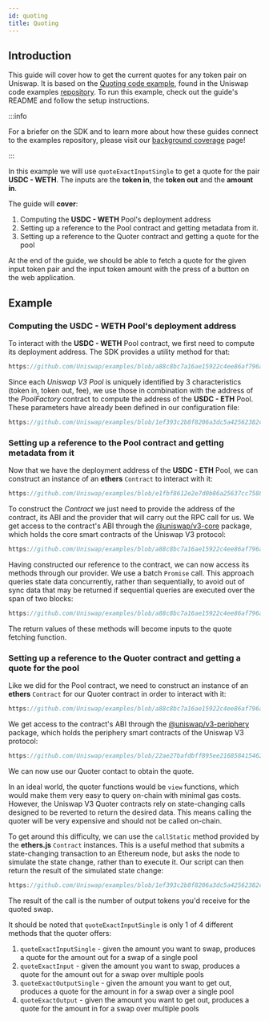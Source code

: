 ```yaml
---
id: quoting
title: Quoting
---     
```


## Introduction

This guide will cover how to get the current quotes for any token pair on Uniswap.
It is based on the [Quoting code example](https://github.com/Uniswap/examples/tree/main/v3-sdk/quoting), found in the Uniswap code examples [repository](https://github.com/Uniswap/examples).
To run this example, check out the guide's README and follow the setup instructions.

:::info

For a briefer on the SDK and to learn more about how these guides connect to the examples repository, please visit our [background coverage](./01-background.md) page!

:::

In this example we will use `quoteExactInputSingle` to get a quote for the pair **USDC - WETH**.
The inputs are the **token in**, the **token out** and the **amount in**.

The guide will **cover**:
1. Computing the **USDC - WETH** Pool's deployment address
2. Setting up a reference to the Pool contract and getting metadata from it.
3. Setting up a reference to the Quoter contract and getting a quote for the pool

At the end of the guide, we should be able to fetch a quote for the given input token pair and the input token amount with the press of a button on the web application.

## Example

### Computing the **USDC - WETH** Pool's deployment address


To interact with the **USDC - WETH** Pool contract, we first need to compute its deployment address.
The SDK provides a utility method for that:

```js reference title="Computing the Pool's address" referenceLinkText="View on Github" customStyling
https://github.com/Uniswap/examples/blob/a88c8bc7a16ae15922c4ee86af796a9e430aad29/v3-sdk/quoting/src/example/Example.tsx#L20-L25
```
Since each *Uniswap V3 Pool* is uniquely identified by 3 characteristics (token in, token out, fee), we use those
in combination with the address of the *PoolFactory* contract to compute the address of the **USDC - ETH** Pool.
These parameters have already been defined in our configuration file:

```ts reference title="Configuration Parameters" referenceLinkText="View on Github" customStyling
https://github.com/Uniswap/examples/blob/1ef393c2b8f8206a3dc5a42562382c267bcc361b/v3-sdk/quoting/src/config.ts#L34-L39
```

### Setting up a reference to the Pool contract and getting metadata from it

Now that we have the deployment address of the **USDC - ETH** Pool, we can construct an instance of an **ethers** `Contract` to interact with it:

```js reference title="Setting up a reference to the Pool contract" referenceLinkText="View on Github" customStyling
https://github.com/Uniswap/examples/blob/e1fbf8612e2e7d0b86a25637cc75881ff809ca2e/v3-sdk/quoting/src/example/Example.tsx#L27-L31
```

To construct the *Contract* we just need to provide the address of the contract, its ABI and the provider that will carry out the RPC call for us.
We get access to the contract's ABI through the [@uniswap/v3-core](https://www.npmjs.com/package/@uniswap/v3-core) package, which holds the core smart contracts of the Uniswap V3 protocol:

```js reference title="Uniswap V3 Pool smart contract ABI" referenceLinkText="View on Github" customStyling
https://github.com/Uniswap/examples/blob/a88c8bc7a16ae15922c4ee86af796a9e430aad29/v3-sdk/quoting/src/example/Example.tsx#L7
```

Having constructed our reference to the contract, we can now access its methods through our provider.
We use a batch `Promise` call. This approach queries state data concurrently, rather than sequentially, to avoid out of sync data that may be returned if sequential queries are executed over the span of two blocks:


```js reference title="Getting Pool metadata from the Pool smart contact" referenceLinkText="View on Github" customStyling
https://github.com/Uniswap/examples/blob/a88c8bc7a16ae15922c4ee86af796a9e430aad29/v3-sdk/quoting/src/example/Example.tsx#L32-L36
```

The return values of these methods will become inputs to the quote fetching function.

### Setting up a reference to the Quoter contract and getting a quote for the pool

Like we did for the Pool contract, we need to construct an instance of an **ethers** `Contract` for our Quoter contract in order to interact with it:
```js reference title="Setting up a reference to the Quoter contract" referenceLinkText="View on Github" customStyling
https://github.com/Uniswap/examples/blob/a88c8bc7a16ae15922c4ee86af796a9e430aad29/v3-sdk/quoting/src/example/Example.tsx#L46-L49
```

We get access to the contract's ABI through the [@uniswap/v3-periphery](https://www.npmjs.com/package/@uniswap/v3-periphery) package, which holds the periphery smart contracts of the Uniswap V3 protocol:

```js reference title="Uniswap V3 Quoter smart contract ABI" referenceLinkText="View on Github" customStyling
https://github.com/Uniswap/examples/blob/22ae27bafdbff895ee2168584154626ef4af4d30/v3-sdk/quoting/src/example/Example.tsx#L6
```

We can now use our Quoter contact to obtain the quote.

In an ideal world, the quoter functions would be `view` functions, which would make them very easy to query on-chain with minimal gas costs. 
However, the Uniswap V3 Quoter contracts rely on state-changing calls designed to be reverted to return the desired data. 
This means calling the quoter will be very expensive and should not be called on-chain.

To get around this difficulty, we can use the `callStatic` method provided by the **ethers.js** `Contract` instances.
This is a useful method that submits a state-changing transaction to an Ethereum node, but asks the node to simulate the state change, rather than to execute it. 
Our script can then return the result of the simulated state change:

```js reference title="Getting Quotes from the Quoter contract" referenceLinkText="View on Github" customStyling
https://github.com/Uniswap/examples/blob/1ef393c2b8f8206a3dc5a42562382c267bcc361b/v3-sdk/quoting/src/example/Example.tsx#L35-L41
```

The result of the call is the number of output tokens you'd receive for the quoted swap.

It should be noted that `quoteExactInputSingle` is only 1 of 4 different methods that the quoter offers:
1. `quoteExactInputSingle` - given the amount you want to swap, produces a quote for the amount out for a swap of a single pool
2. `quoteExactInput` - given the amount you want to swap, produces a quote for the amount out for a swap over multiple pools
3. `quoteExactOutputSingle` - given the amount you want to get out, produces a quote for the amount in for a swap over a single pool
4. `quoteExactOutput`  - given the amount you want to get out, produces a quote for the amount in for a swap over multiple pools

